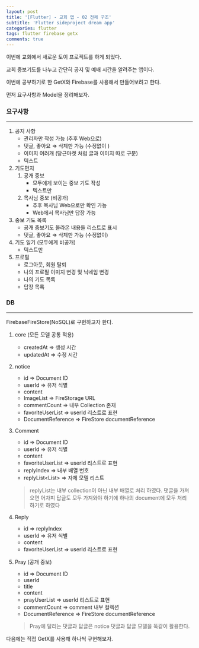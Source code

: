 ```yaml
---
layout: post
title: '[Flutter] - 교회 앱 - 02 전체 구조'
subtitle: 'Flutter sideproject dream app'
categories: flutter
tags: flutter firebase getx
comments: true
---
```


이번에 교회에서 새로운 토이 프로젝트를 하게 되었다.

교회 중보기도를 나누고 간단히 공지 및 예배 시간을 알려주는 앱이다.

이번에 공부하기로 한 GetX와 Firebase를 사용해서 만들어보려고 한다.

먼저 요구사항과 Model을 정리해보자.

### 요구사항

---

1. 공지 사항
   - 관리자만 작성 가능 (추후 Web으로)
   - 댓글, 좋아요 ⇒ 삭제만 가능 (수정없이 )
   - 이미지 여러개 (당근마켓 처럼 글과 이미지 따로 구분)
   - 텍스트
2. 기도편지
   1. 공개 중보
      - 모두에게 보이는 중보 기도 작성
      - 텍스트만
   2. 목사님 중보 (비공개)
      - 추후 목사님 Web으로만 확인 가능
      - Web에서 목사님만 답장 가능
3. 중보 기도 목록
   - 공개 중보기도 올라온 내용들 리스트로 표시
   - 댓글, 좋아요 ⇒ 삭제만 가능 (수정없이)
4. 기도 일기 (모두에게 비공개)
   - 텍스트만
5. 프로필
   - 로그아웃, 회원 탈퇴
   - 나의 프로필 이미지 변경 및 닉네임 변경
   - 나의 기도 목록
   - 답장 목록

### DB

---

FirebaseFireStore(NoSQL)로 구현하고자 한다.

1. core (모든 모델 공통 적용)

   - createdAt ⇒ 생성 시간
   - updatedAt ⇒ 수정 시간

1. notice
   - id <String> ⇒ Document ID
   - userId <String> ⇒ 유저 식별
   - content <String>
   - ImageList<String> ⇒ FireStorage URL
   - commentCount <int> ⇒ 내부 Collection 존재
   - favoriteUserList <String> ⇒ userId 리스트로 표현
   - DocumentReference ⇒ FireStore documentReference
1. Comment

   - id <String> ⇒ Document ID
   - userId <String> ⇒ 유저 식별
   - content <String>
   - favoriteUserList <String> ⇒ userId 리스트로 표현
   - replyIndex <int> ⇒ 내부 배열 번호
   - replyList<List<ReplyModel>> ⇒ 자체 모델 리스트

   > replyList는 내부 collection이 아닌 내부 배열로 처리 하였다. 댓글을 가져오면 어차피 답글도 모두 가져와야 하기에 하나의 document에 모두 처리 하기로 하였다

1. Reply
   - id <String> ⇒ replyIndex
   - userId <String> ⇒ 유저 식별
   - content <String>
   - favoriteUserList <String> ⇒ userId 리스트로 표현
1. Pray (공개 중보)

   - id <String> ⇒ Document ID
   - userId
   - title <String>
   - content <String>
   - prayUserList <String> ⇒ userId 리스트로 표현
   - commentCount <int> ⇒ comment 내부 컬렉션
   - DocumentReference ⇒ FireStore documentReference

   > Pray에 달리는 댓글과 답글은 notice 댓글과 답글 모델을 똑같이 활용한다.

다음에는 직접 GetX를 사용해 하나씩 구현해보자.
